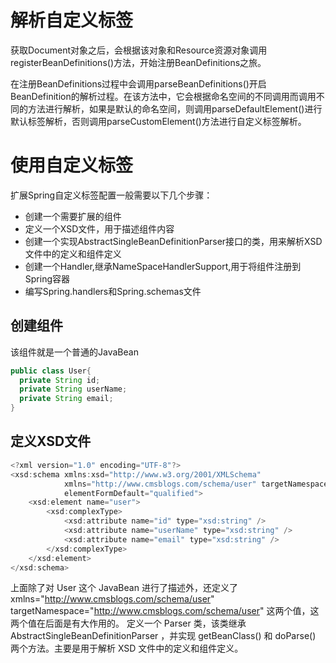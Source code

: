# 解析自定义标签
获取Document对象之后，会根据该对象和Resource资源对象调用registerBeanDefinitions()方法，开始注册BeanDefinitions之旅。

在注册BeanDefinitions过程中会调用parseBeanDefinitions()开启BeanDefinition的解析过程。在该方法中，它会根据命名空间的不同调用而调用不同的方法进行解析，如果是默认的命名空间，则调用parseDefaultElement()进行默认标签解析，否则调用parseCustomElement()方法进行自定义标签解析。

# 使用自定义标签
扩展Spring自定义标签配置一般需要以下几个步骤：
- 创建一个需要扩展的组件
- 定义一个XSD文件，用于描述组件内容
- 创建一个实现AbstractSingleBeanDefinitionParser接口的类，用来解析XSD文件中的定义和组件定义
- 创建一个Handler,继承NameSpaceHandlerSupport,用于将组件注册到Spring容器
- 编写Spring.handlers和Spring.schemas文件

## 创建组件
该组件就是一个普通的JavaBean
```java
public class User{
  private String id;
  private String userName;
  private String email;
}
```

## 定义XSD文件
```java
<?xml version="1.0" encoding="UTF-8"?>
<xsd:schema xmlns:xsd="http://www.w3.org/2001/XMLSchema"
            xmlns="http://www.cmsblogs.com/schema/user" targetNamespace="http://www.cmsblogs.com/schema/user"
            elementFormDefault="qualified">
    <xsd:element name="user">
        <xsd:complexType>
            <xsd:attribute name="id" type="xsd:string" />
            <xsd:attribute name="userName" type="xsd:string" />
            <xsd:attribute name="email" type="xsd:string" />
        </xsd:complexType>
    </xsd:element>
</xsd:schema>
```
上面除了对 User 这个 JavaBean 进行了描述外，还定义了 xmlns="http://www.cmsblogs.com/schema/user" targetNamespace="http://www.cmsblogs.com/schema/user" 这两个值，这两个值在后面是有大作用的。 定义一个 Parser 类，该类继承 AbstractSingleBeanDefinitionParser ，并实现 getBeanClass() 和 doParse() 两个方法。主要是用于解析 XSD 文件中的定义和组件定义。

